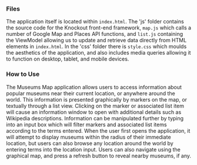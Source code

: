 ### Files
The application itself is located within `index.html`. The 'js' folder contains the source code for the Knockout front-end framework, `map.js` which calls a number of Google Map and Places API functions, and `list.js` containing the ViewModel allowing us to update and retrieve data directly from HTML elements in `index.html`. In the 'css' folder there is `style.css` which moulds the aesthetics of the application, and also includes media queries allowing it to function on desktop, tablet, and mobile devices.

### How to Use
The Museums Map application allows users to access information about popular museums near their current location, or anywhere around the world. This information is presented graphically by markers on the map, or textually through a list view. Clicking on the marker or associated list item will cause an information window to open with additional details such as Wikipedia descriptions. Information can be manipulated further by typing into an input box which will filter markers and associated list items according to the terms entered. When the user first opens the application, it will attempt to display museums within the radius of their immediate location, but users can also browse any location around the world by entering terms into the location input. Users can also navigate using the graphical map, and press a refresh button to reveal nearby museums, if any.
